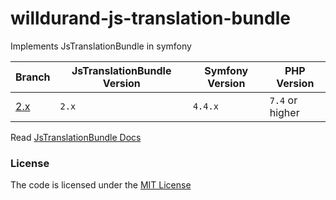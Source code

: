 # willdurand-js-translation-bundle
Implements JsTranslationBundle in symfony

| Branch   | JsTranslationBundle Version | Symfony Version | PHP Version     |
|----------|-----------------------------|-----------------|-----------------|
| [2.x][1] | `2.x`                       | `4.4.x`         | `7.4` or higher |


Read [JsTranslationBundle Docs](https://github.com/willdurand/BazingaJsTranslationBundle/blob/master/Resources/doc/index.md)

### License
The code is licensed under the [MIT License](https://github.com/habibun/willdurand-js-translation-bundle/blob/master/LICENSE)

[1]: https://github.com/habibun/willdurand-js-translation-bundle/tree/2.x
